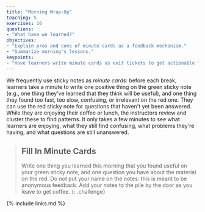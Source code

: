 ```yaml
---
title: "Morning Wrap-Up"
teaching: 5
exercises: 10
questions:
- "What have we learned?"
objectives:
- "Explain pros and cons of minute cards as a feedback mechanism."
- "Summarize morning's lessons."
keypoints:
- "Have learners write minute cards as exit tickets to get actionable feedback."
---
```


We frequently use sticky notes as *minute cards*: before each break,
learners take a minute to write one positive thing on the green sticky
note (e.g., one thing they've learned that they think will be useful),
and one thing they found too fast, too slow, confusing, or irrelevant
on the red one.  They can use the red sticky note for questions that
haven't yet been answered.  While they are enjoying their coffee or
lunch, the instructors review and cluster these to find patterns.  It
only takes a few minutes to see what learners are enjoying, what they
still find confusing, what problems they're having, and what questions
are still unanswered.

> ## Fill In Minute Cards
>
> Write one thing you learned this morning that you found useful on
> your green sticky note, and one question you have about the material
> on the red.  Do *not* put your name on the notes: this is meant to
> be anonymous feedback.  Add your notes to the pile by the door as
> you leave to get coffee.
{: .challenge}

{% include links.md %}
